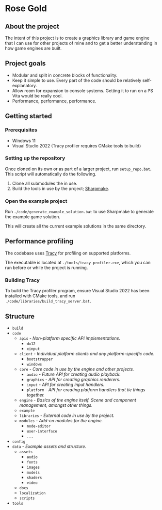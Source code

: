 # Rose Gold

## About the project

The intent of this project is to create a graphics library and game engine that I can use for other projects of mine and to get a better understanding in how game engines are built.

## Project goals

* Modular and split in concrete blocks of functionality.
* Keep it simple to use. Every part of the code should be relatively self-explanatory.
* Allow room for expansion to console systems. Getting it to run on a PS Vita would be really cool.
* Performance, performance, performance.

## Getting started

### Prerequisites

 * Windows 11
 * Visual Studio 2022 (Tracy profiler requires CMake tools to build)

### Setting up the repository

Once cloned on its own or as part of a larger project, run `setup_repo.bat`.
This script will automatically do the following.

1. Clone all submodules the in use.
2. Build the tools in use by the project; [Sharpmake](https://github.com/ubisoft/Sharpmake/).

### Open the example project

Run `./code/generate_example_solution.bat` to use Sharpmake to generate the example game solution.

This will create all the current example solutions in the same directory.

## Performance profiling

The codebase uses [Tracy](https://github.com/wolfpld/tracy) for profiling on supported platforms.

The executable is located at `./tools/tracy-profiler.exe`, which you can run before or while the project is running.

### Building Tracy
To build the Tracy profiler program, ensure Visual Studio 2022 has been installed with CMake tools, and run `./code/libraries/build_tracy_server.bat`.

## Structure
* `build`
* `code`
    * `apis` - *Non-platform specific API implementations.*
        * `dx12`
        * `xinput`
    * `client` - *Individual platform clients and any platform-specific code.*
        * `bootstrapper`
        * `windows`
    * `core` - *Core code in use by the engine and other projects.*
        * `audio` - *Future API for creating audio playback.*
        * `graphics` - *API for creating graphics renderers.*
        * `input` - *API for creating input handlers.*
        * `platform` - *API for creating platform handlers that tie things together.*
    * `engine` - *Basics of the engine itself. Scene and component management, amongst other things.*
	* `example`
    * `libraries` - *External code in use by the project.*
	* `modules` - *Add-on modules for the engine.*
        * `node-editor`
        * `user-interface`
        * `...`
* `config`
* `data` - *Example assets and structure.*
    * `assets`
        * `audio`
        * `fonts`
        * `images`
        * `models`
        * `shaders`
        * `video`
    * `docs`
    * `localization`
    * `scripts`
* `tools`
